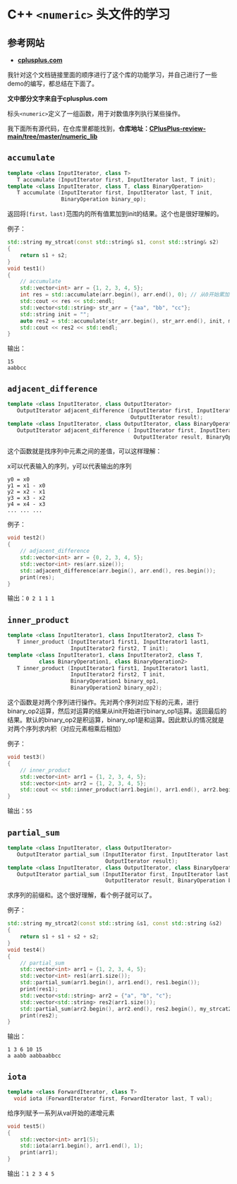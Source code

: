 # C++ `<numeric>` 头文件的学习

## 参考网站

- **[cplusplus.com](https://legacy.cplusplus.com/reference/numeric/)**

我针对这个文档链接里面的顺序进行了这个库的功能学习，并自己进行了一些demo的编写，都总结在下面了。

**文中部分文字来自于cplusplus.com**

标头`<numeric>`定义了一组函数，用于对数值序列执行某些操作。

我下面所有源代码，在仓库里都能找到，**仓库地址：[CPlusPlus-review-main/tree/master/numeric_lib](https://github.com/Yufccode/CPlusPlus-review-main/tree/master/numeric_lib)**


## `accumulate`

```cpp
template <class InputIterator, class T>
   T accumulate (InputIterator first, InputIterator last, T init);
template <class InputIterator, class T, class BinaryOperation>
   T accumulate (InputIterator first, InputIterator last, T init,
                 BinaryOperation binary_op);
```

返回将`[first，last)`范围内的所有值累加到init的结果。这个也是很好理解的。

例子：
```cpp
std::string my_strcat(const std::string& s1, const std::string& s2)
{
    return s1 + s2;
}
void test1()
{
    // accumulate
    std::vector<int> arr = {1, 2, 3, 4, 5};
    int res = std::accumulate(arr.begin(), arr.end(), 0); // 从0开始累加
    std::cout << res << std::endl;
    std::vector<std::string> str_arr = {"aa", "bb", "cc"};
    std::string init = "";
    auto res2 = std::accumulate(str_arr.begin(), str_arr.end(), init, my_strcat);
    std::cout << res2 << std::endl;
}
```

输出：
```
15
aabbcc
```

## `adjacent_difference`

```cpp
template <class InputIterator, class OutputIterator>
   OutputIterator adjacent_difference (InputIterator first, InputIterator last,
                                       OutputIterator result);	
template <class InputIterator, class OutputIterator, class BinaryOperation>
   OutputIterator adjacent_difference ( InputIterator first, InputIterator last,
                                        OutputIterator result, BinaryOperation binary_op );
```

这个函数就是找序列中元素之间的差值，可以这样理解：

x可以代表输入的序列，y可以代表输出的序列

```
y0 = x0
y1 = x1 - x0
y2 = x2 - x1
y3 = x3 - x2
y4 = x4 - x3
... ... ...
```

例子：

```cpp
void test2()
{
    // adjacent_difference
    std::vector<int> arr = {0, 2, 3, 4, 5};
    std::vector<int> res(arr.size());
    std::adjacent_difference(arr.begin(), arr.end(), res.begin());
    print(res);
}
```
输出：`0 2 1 1 1`

## `inner_product`

```cpp
template <class InputIterator1, class InputIterator2, class T>
   T inner_product (InputIterator1 first1, InputIterator1 last1,
                    InputIterator2 first2, T init);
template <class InputIterator1, class InputIterator2, class T,
          class BinaryOperation1, class BinaryOperation2>
   T inner_product (InputIterator1 first1, InputIterator1 last1,
                    InputIterator2 first2, T init,
                    BinaryOperation1 binary_op1,
                    BinaryOperation2 binary_op2);
```

这个函数是对两个序列进行操作。先对两个序列对应下标的元素，进行binary_op2运算，然后对运算的结果从init开始进行binary_op1运算。返回最后的结果。默认的binary_op2是积运算，binary_op1是和运算。因此默认的情况就是对两个序列求内积（对应元素相乘后相加）


例子：
```cpp
void test3()
{
    // inner_product
    std::vector<int> arr1 = {1, 2, 3, 4, 5};
    std::vector<int> arr2 = {1, 2, 3, 4, 5};
    std::cout << std::inner_product(arr1.begin(), arr1.end(), arr2.begin(), 0) << std::endl;
}
```
输出：`55`

## `partial_sum`

```cpp
template <class InputIterator, class OutputIterator>
   OutputIterator partial_sum (InputIterator first, InputIterator last,
                               OutputIterator result);
template <class InputIterator, class OutputIterator, class BinaryOperation>
   OutputIterator partial_sum (InputIterator first, InputIterator last,
                               OutputIterator result, BinaryOperation binary_op);
```

求序列的前缀和。这个很好理解，看个例子就可以了。

例子：
```cpp
std::string my_strcat2(const std::string &s1, const std::string &s2)
{
    return s1 + s1 + s2 + s2;
}
void test4()
{
    // partial_sum
    std::vector<int> arr1 = {1, 2, 3, 4, 5};
    std::vector<int> res1(arr1.size());
    std::partial_sum(arr1.begin(), arr1.end(), res1.begin());
    print(res1);
    std::vector<std::string> arr2 = {"a", "b", "c"};
    std::vector<std::string> res2(arr1.size());
    std::partial_sum(arr2.begin(), arr2.end(), res2.begin(), my_strcat2);
    print(res2);
}
```
输出：
```
1 3 6 10 15 
a aabb aabbaabbcc 
```

## `iota`

```cpp
template <class ForwardIterator, class T>
  void iota (ForwardIterator first, ForwardIterator last, T val);
```

给序列赋予一系列从val开始的递增元素

```cpp
void test5()
{
    std::vector<int> arr1(5);
    std::iota(arr1.begin(), arr1.end(), 1);
    print(arr1);
}
```
输出：`1 2 3 4 5`